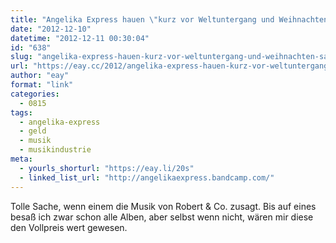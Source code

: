 ```yaml
---
title: "Angelika Express hauen \"kurz vor Weltuntergang und Weihnachten\" sämtliche Alben als Paywhatyouwant-Download raus"
date: "2012-12-10"
datetime: "2012-12-11 00:30:04"
id: "638"
slug: "angelika-express-hauen-kurz-vor-weltuntergang-und-weihnachten-samtliche-alben-als-paywhatyouwant-download-raus"
url: "https://eay.cc/2012/angelika-express-hauen-kurz-vor-weltuntergang-und-weihnachten-samtliche-alben-als-paywhatyouwant-download-raus/"
author: "eay"
format: "link"
categories:
  - 0815
tags:
  - angelika-express
  - geld
  - musik
  - musikindustrie
meta:
  - yourls_shorturl: "https://eay.li/20s"
  - linked_list_url: "http://angelikaexpress.bandcamp.com/"
---
```


Tolle Sache, wenn einem die Musik von Robert & Co. zusagt. Bis auf eines besaß ich zwar schon alle Alben, aber selbst wenn nicht, wären mir diese den Vollpreis wert gewesen.
